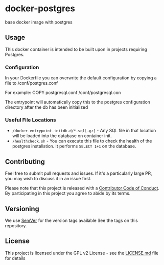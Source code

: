 # docker-postgres
base docker image with postgres

## Usage

This docker container is intended to be built upon in projects requiring Postgres.

### Configuration
In your Dockerfile you can overwrite the default configuration by copying a file to /conf/postgres.conf

For example:
COPY postgresql.conf /conf/postgresql.con

The entrypoint will automatically copy this to the postgres configuration directory after the db has been initialized

### Useful File Locations

* `/docker-entrypoint-initdb.d/*.sql[.gz]` - Any SQL file in that
  location will be loaded into the database on container init.
* `/healthcheck.sh` - You can execute this file to check the health of
  the postgres installation. It performs `SELECT 1+1` on the database.

## Contributing

Feel free to submit pull requests and issues. If it's a particularly large PR, you may wish to
discuss it in an issue first.

Please note that this project is released with a
[Contributor Code of Conduct](CODE_OF_CONDUCT.md).
By participating in this project you agree to abide by its terms.

## Versioning

We use [SemVer](http://semver.org/) for the version tags available See the tags on this repository.

## License

This project is licensed under the GPL v2 License - see the
[LICENSE.md](LICENSE) file for details
